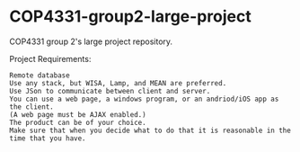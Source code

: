 # COP4331-group2-large-project
COP4331 group 2's large project repository.

Project Requirements:

	Remote database
	Use any stack, but WISA, Lamp, and MEAN are preferred.
	Use JSon to communicate between client and server.
	You can use a web page, a windows program, or an andriod/iOS app as the client.
	(A web page must be AJAX enabled.)
	The product can be of your choice.
	Make sure that when you decide what to do that it is reasonable in the time that you have.
